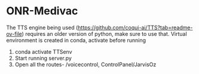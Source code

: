 # ONR-Medivac

The  TTS engine being used (https://github.com/coqui-ai/TTS?tab=readme-ov-file) requires an older version of python, make sure to use that. 
Virtual environment is created in conda, activate before running
1.  conda activate TTSenv
2. Start running server.py
3. Open all the routes- /voicecontrol, ControlPanel/JarvisOz
